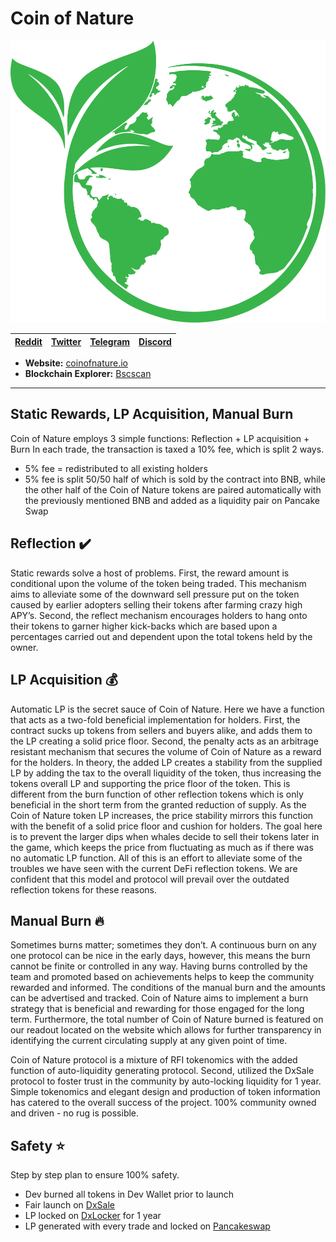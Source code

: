 # Coin of Nature

![Coin of Nature_Logo](./images/logo.png)

| [Reddit](https://www.reddit.com/r/Coin_of_Nature/)| [Twitter](https://twitter.com/Coin_of_Nature) |[Telegram](https://t.me/coin_of_nature)|[Discord](https://discord.gg/38rC6ec7SB)|
| ----------- | ----------- | ----------- | ----------- |

- **Website:** [coinofnature.io](https://coinofnature.io/)
- **Blockchain Explorer:** [Bscscan](https://www.bscscan.com/token/0xe0e0Fbc7E8D881953d39CF899409410B50b8C924)

---

## Static Rewards, LP Acquisition, Manual Burn

Coin of Nature employs 3 simple functions: Reflection + LP acquisition + Burn In each trade, the transaction is taxed a 10% fee, which is split 2 ways.

- 5% fee = redistributed to all existing holders
- 5% fee is split 50/50 half of which is sold by the contract into BNB, while the other half of the Coin of Nature tokens are paired automatically with the previously mentioned BNB and added as a liquidity pair on Pancake Swap



## Reflection :heavy_check_mark:
Static rewards solve a host of problems. First, the reward amount is conditional upon the volume of the token being traded. This mechanism aims to alleviate some of the downward sell pressure put on the token caused by earlier adopters selling their tokens after farming crazy high APY’s. Second, the reflect mechanism encourages holders to hang onto their tokens to garner higher kick-backs which are based upon a percentages carried out and dependent upon the total tokens held by the owner.


## LP Acquisition :moneybag:
Automatic LP is the secret sauce of Coin of Nature. Here we have a function that acts as a two-fold beneficial implementation for holders. First, the contract sucks up tokens from sellers and buyers alike, and adds them to the LP creating a solid price floor. Second, the penalty acts as an arbitrage resistant mechanism that secures the volume of Coin of Nature as a reward for the holders. In theory, the added LP creates a stability from the supplied LP by adding the tax to the overall liquidity of the token, thus increasing the tokens overall LP and supporting the price floor of the token. This is different from the burn function of other reflection tokens which is only beneficial in the short term from the granted reduction of supply. As the Coin of Nature token LP increases, the price stability mirrors this function with the benefit of a solid price floor and cushion for holders. The goal here is to prevent the larger dips when whales decide to sell their tokens later in the game, which keeps the price from fluctuating as much as if there was no automatic LP function. All of this is an effort to alleviate some of the troubles we have seen with the current DeFi reflection tokens. We are confident that this model and protocol will prevail over the outdated reflection tokens for these reasons.


## Manual Burn :fire:
Sometimes burns matter; sometimes they don’t. A continuous burn on any one protocol can be nice in the early days, however, this means the burn cannot be finite or controlled in any way. Having burns controlled by the team and promoted based on achievements helps to keep the community rewarded and informed. The conditions of the manual burn and the amounts can be advertised and tracked. Coin of Nature aims to implement a burn strategy that is beneficial and rewarding for those engaged for the long term. Furthermore, the total number of Coin of Nature burned is featured on our readout located on the website which allows for further transparency in identifying the current circulating supply at any given point of time.


Coin of Nature protocol is a mixture of RFI tokenomics with the added function of auto-liquidity generating protocol.
Second, utilized the DxSale protocol to foster trust in the community by auto-locking liquidity for 1 year.
Simple tokenomics and elegant design and production of token information has catered to the overall success of the project.
100% community owned and driven - no rug is possible. 


## Safety :star:
Step by step plan to ensure 100% safety.
- Dev burned all tokens in Dev Wallet prior to launch
- Fair launch on [DxSale](https://dxsale.network/)
- LP locked on [DxLocker](https://dxsale.network/) for 1 year
- LP generated with every trade and locked on [Pancakeswap](https://pancakeswap.finance/)
